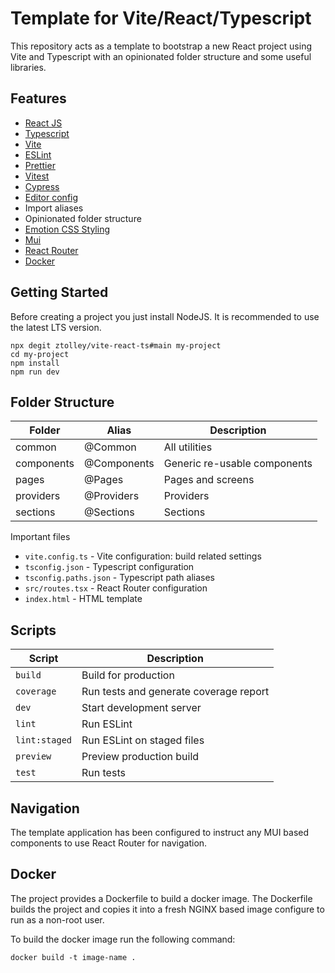# Template for Vite/React/Typescript

This repository acts as a template to bootstrap a new React project using Vite and Typescript with an opinionated folder structure and some useful libraries.

## Features

- [React JS](https://reactjs.org/)
- [Typescript](https://www.typescriptlang.org/)
- [Vite](https://vitejs.dev/)
- [ESLint](https://eslint.org/)
- [Prettier](https://prettier.io/)
- [Vitest](https://vitest.dev/)
- [Cypress](https://www.cypress.io/)
- [Editor config](https://editorconfig.org/)
- Import aliases
- Opinionated folder structure
- [Emotion CSS Styling](https://emotion.sh/docs/styled)
- [Mui](https://mui.com/)
- [React Router](https://reactrouter.com/)
- [Docker](https://www.docker.com/)

## Getting Started

Before creating a project you just install NodeJS. It is recommended to use the latest LTS version.

```
npx degit ztolley/vite-react-ts#main my-project
cd my-project
npm install
npm run dev
```

## Folder Structure

| Folder     | Alias       | Description                  |
| ---------- | ----------- | ---------------------------- |
| common     | @Common     | All utilities                |
| components | @Components | Generic re-usable components |
| pages      | @Pages      | Pages and screens            |
| providers  | @Providers  | Providers                    |
| sections   | @Sections   | Sections                     |

Important files

- `vite.config.ts` - Vite configuration: build related settings
- `tsconfig.json` - Typescript configuration
- `tsconfig.paths.json` - Typescript path aliases
- `src/routes.tsx` - React Router configuration
- `index.html` - HTML template

## Scripts

| Script        | Description                            |
| ------------- | -------------------------------------- |
| `build`       | Build for production                   |
| `coverage`    | Run tests and generate coverage report |
| `dev`         | Start development server               |
| `lint`        | Run ESLint                             |
| `lint:staged` | Run ESLint on staged files             |
| `preview`     | Preview production build               |
| `test`        | Run tests                              |

## Navigation

The template application has been configured to instruct any MUI based components to use React Router for navigation.

## Docker

The project provides a Dockerfile to build a docker image. The Dockerfile builds the project and copies it into a fresh NGINX based image configure to run as a non-root user.

To build the docker image run the following command:

```
docker build -t image-name .
```
